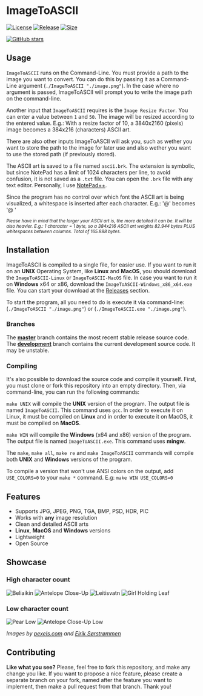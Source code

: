 # ImageToASCII

[![License](https://img.shields.io/github/license/brhaka/ImageToASCII?style=for-the-badge)](https://github.com/brhaka/ImageToASCII/blob/master/LICENSE)
[![Release](https://img.shields.io/github/v/release/brhaka/ImageToASCII?color=%234DC820&style=for-the-badge)](https://github.com/brhaka/ImageToASCII)
[![Size](https://img.shields.io/github/languages/code-size/brhaka/ImageToASCII?style=for-the-badge)](https://github.com/brhaka/ImageToASCII)

[![GitHub stars](https://img.shields.io/github/stars/brhaka/ImageToASCII.svg?style=social&label=Star)](https://github.com/brhaka/ImageToASCII)

## Usage

`ImageToASCII` runs on the Command-Line.
You must provide a path to the image you want to convert. You can do this by passing it as a Command-Line argument (`./ImageToASCII "./image.png"`). In the case where no argument is passed, ImageToASCII will prompt you to write the image path on the command-line.

Another input that `ImageToASCII` requires is the `Image Resize Factor`. You can enter a value between `1` and `50`. The image will be resized according to the entered value. E.g.: With a resize factor of 10, a 3840x2160 (pixels) image becomes a 384x216 (characters) ASCII art.

There are also other inputs ImageToASCII will ask you, such as wether you want to store the path to the image for later use and also wether you want to use the stored path (if previously stored).

The ASCII art is saved to a file named `ascii.brk`. The extension is symbolic, but since NotePad has a limit of 1024 characters per line, to avoid confusion, it is not saved as a `.txt` file. You can open the `.brk` file with any text editor. Personally, I use [NotePad++](https://github.com/notepad-plus-plus/notepad-plus-plus).

Since the program has no control over which font the ASCII art is being visualized, a whitespace is inserted after each character. E.g.: '@' becomes '@ '

<sub>*Please have in mind that the larger your ASCII art is, the more detailed it can be. It will be also heavier. E.g.: 1 character = 1 byte, so a 384x216 ASCII art weights 82.944 bytes PLUS whitespaces between columns. Total of 165.888 bytes.*</sup>

## Installation

ImageToASCII is compiled to a single file, for easier use. If you want to run it on an **UNIX** Operating System, like **Linux** and **MacOS**, you should download the `ImageToASCII-Linux` or `ImageToASCII-MacOS` file. In case you want to run it on **Windows** x64 or x86, download the `ImageToASCII-Windows_x86_x64.exe` file. You can start your download at the [Releases](https://github.com/brhaka/ImageToASCII/releases) section.

To start the program, all you need to do is execute it via command-line: (`./ImageToASCII "./image.png"`) or (`./ImageToASCII.exe "./image.png"`).

### Branches

The **[master](https://github.com/brhaka/ImageToASCII/tree/master)** branch contains the most recent stable release source code. The **[development](https://github.com/brhaka/ImageToASCII/tree/development)** branch contains the current development source code. It may be unstable.

### Compiling

It's also possible to download the source code and compile it yourself. First, you must clone or fork this repository into an empty directory. Then, via command-line, you can run the following commands:

`make UNIX` will compile the **UNIX** version of the program. The output file is named `ImageToASCII`. This command uses `gcc`. In order to execute it on Linux, it must be compiled on **Linux** and in order to execute it on MacOS, it must be compiled on **MacOS**.

`make WIN` will compile the **Windows** (x64 and x86) version of the program. The output file is named `ImageToASCII.exe`. This command uses **mingw**.

The `make`, `make all`, `make re` and `make ImageToASCII` commands will compile both **UNIX** and **Windows** versions of the program.

To compile a version that won't use ANSI colors on the output, add `USE_COLORS=0` to your `make *` command. E.g: `make WIN USE_COLORS=0`

## Features

* Supports JPG, JPEG, PNG, TGA, BMP, PSD, HDR, PIC
* Works with **any** image resolution
* Clean and detailed ASCII arts
* **Linux**, **MacOS** and **Windows** versions
* Lightweight
* Open Source

## Showcase

### High character count

![Beliaikin](https://user-images.githubusercontent.com/32342284/114232473-d7752700-9973-11eb-9889-dc30f1bb69d8.jpg)
![Antelope Close-Up](https://user-images.githubusercontent.com/32342284/114233077-b2cd7f00-9974-11eb-932e-b95f23102268.jpg)
![Leitisvatn](https://user-images.githubusercontent.com/32342284/114232421-c5938400-9973-11eb-8f8b-ac16a543ade0.jpg)
![Girl Holding Leaf](https://user-images.githubusercontent.com/32342284/114232397-b90f2b80-9973-11eb-9958-1dd4f8296875.jpg)

### Low character count

![Pear Low](https://user-images.githubusercontent.com/32342284/114232801-5d916d80-9974-11eb-88f5-a94218a8a622.jpg)
![Antelope Close-Up Low](https://user-images.githubusercontent.com/32342284/114232569-f673b900-9973-11eb-874c-675369ebe6ea.jpg)

*Images by [pexels.com](https://www.pexels.com/collections/imagetoascii-vk9vgay/) and [Eirik Sørstrømmen](https://500px.com/photo/122484453/the-cliffs-of-leitisvatn-by-eirik-sorstrommen)*

## Contributing
**Like what you see?** Please, feel free to fork this repository, and make any change you like. If you
want to propose a nice feature, please create a separate branch on your fork,
named after the feature you want to implement, then make a pull request from that
branch. Thank you!
